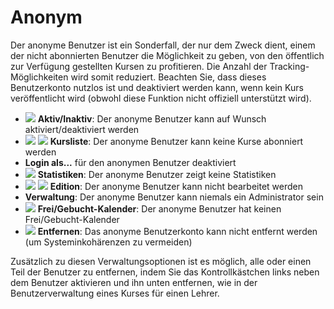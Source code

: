 # Anonym

Der anonyme Benutzer ist ein Sonderfall, der nur dem Zweck dient, einem der nicht abonnierten Benutzer die Möglichkeit zu geben, von den öffentlich zur Verfügung gestellten Kursen zu profitieren. Die Anzahl der Tracking-Möglichkeiten wird somit reduziert. Beachten Sie, dass dieses Benutzerkonto nutzlos ist und deaktiviert werden kann, wenn kein Kurs veröffentlicht wird \(obwohl diese Funktion nicht offiziell unterstützt wird\).

* ![](../../../.gitbook/assets/images47%20%283%29.png) **Aktiv/Inaktiv**: Der anonyme Benutzer kann auf Wunsch aktiviert/deaktiviert werden
* ![](../../../.gitbook/assets/graficos72%20%284%29.png) ![](../../../.gitbook/assets/graficos73%20%284%29.png) **Kursliste**: Der anonyme Benutzer kann keine Kurse abonniert werden
* **Login als...**  für den anonymen Benutzer deaktiviert
* ![](../../../.gitbook/assets/graficos74%20%286%29.png) **Statistiken**: Der anonyme Benutzer zeigt keine Statistiken
* ![](../../../.gitbook/assets/graficos75%20%286%29.png) ![](../../../.gitbook/assets/graficos77%20%286%29.png) **Edition**: Der anonyme Benutzer kann nicht bearbeitet werden
* **Verwaltung**: Der anonyme Benutzer kann niemals ein Administrator sein
* ![](../../../.gitbook/assets/graficos76%20%285%29.png) **Frei/Gebucht-Kalender**: Der anonyme Benutzer hat keinen Frei/Gebucht-Kalender
* ![](../../../.gitbook/assets/graficos78%20%286%29.png) **Entfernen**: Das anonyme Benutzerkonto kann nicht entfernt werden \(um Systeminkohärenzen zu vermeiden\)

Zusätzlich zu diesen Verwaltungsoptionen ist es möglich, alle oder einen Teil der Benutzer zu entfernen, indem Sie das Kontrollkästchen links neben dem Benutzer aktivieren und ihn unten entfernen, wie in der Benutzerverwaltung eines Kurses für einen Lehrer.

